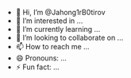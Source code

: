 - 👋 Hi, I’m @Jahong1rB0tirov
- 👀 I’m interested in ...
- 🌱 I’m currently learning ...
- 💞️ I’m looking to collaborate on ...
- 📫 How to reach me ...
- 😄 Pronouns: ...
- ⚡ Fun fact: ...

<!---
Jahong1rB0tirov/Jahong1rB0tirov is a ✨ special ✨ repository because its `README.md` (this file) appears on your GitHub profile.
You can click the Preview link to take a look at your changes.
--->
